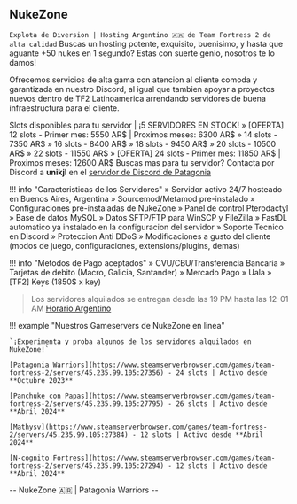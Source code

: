 ## **NukeZone**
`Explota de Diversion | Hosting Argentino 🇦🇷 de Team Fortress 2 de alta calidad`
Buscas un hosting potente, exquisito, buenisimo, y hasta que aguante +50 nukes en 1 segundo? Estas con suerte genio, nosotros te lo damos!

Ofrecemos servicios de alta gama con atencion al cliente comoda y garantizada en nuestro Discord, al igual que tambien apoyar a proyectos nuevos dentro de TF2 Latinoamerica arrendando servidores de buena infraestructura para el cliente.

Slots disponibles para tu servidor | ¡5 SERVIDORES EN STOCK!
» [OFERTA] 12 slots - Primer mes: 5550 AR$ | Proximos meses: 6300 AR$
» 14 slots - 7350 AR$
» 16 slots - 8400 AR$
» 18 slots - 9450 AR$
» 20 slots - 10500 AR$
» 22 slots - 11550 AR$
» [OFERTA] 24 slots - Primer mes: 11850 AR$ | Proximos meses: 12600 AR$
Buscas mas para tu servidor? Contacta por Discord a **unikjl** en el [servidor de Discord de Patagonia](https://discord.gg/WPJuTwwCTD)

!!! info "Caracteristicas de los Servidores"
» Servidor activo 24/7 hosteado en Buenos Aires, Argentina
» Sourcemod/Metamod pre-instalado
» Configuraciones pre-instaladas de NukeZone
» Panel de control Pterodactyl
» Base de datos MySQL
» Datos SFTP/FTP para WinSCP y FileZilla
» FastDL automatico ya instalado en la configuracion del servidor
» Soporte Tecnico en Discord
» Proteccion Anti DDoS
» Modificaciones a gusto del cliente (modos de juego, configuraciones, extensions/plugins, demas)

!!! info "Metodos de Pago aceptados"
» CVU/CBU/Transferencia Bancaria
» Tarjetas de debito (Macro, Galicia, Santander)
» Mercado Pago
» Uala
» [TF2] Keys (1850$ x key)

> Los servidores alquilados se entregan desde las 19 PM hasta las 12-01 AM [Horario Argentino](https://time.is/es/Buenos_Aires)

!!! example "Nuestros Gameservers de NukeZone en linea"

	`¡Experimenta y proba algunos de los servidores alquilados en NukeZone!`

	[Patagonia Warriors](https://www.steamserverbrowser.com/games/team-fortress-2/servers/45.235.99.105:27356) - 24 slots | Activo desde **Octubre 2023**
	
	[Panchuke con Papas](https://www.steamserverbrowser.com/games/team-fortress-2/servers/45.235.99.105:27795) - 26 slots | Activo desde **Abril 2024**
	
	[Mathysv](https://www.steamserverbrowser.com/games/team-fortress-2/servers/45.235.99.105:27384) - 12 slots | Activo desde **Abril 2024**
	
	[N-cognito Fortress](https://www.steamserverbrowser.com/games/team-fortress-2/servers/45.235.99.105:27294) - 12 slots | Activo desde **Abril 2024**

-- NukeZone 🇦🇷 | Patagonia Warriors --